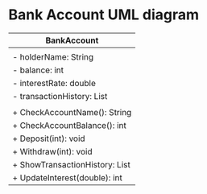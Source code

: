 # Bank Account UML diagram 

| BankAccount                            |
|----------------------------------------| 
|                                        |
| - holderName: String                   |
| - balance: int                         |
| - interestRate: double                 |
| - transactionHistory: List<String>     |
|                                        |
| + CheckAccountName(): String           |
| + CheckAccountBalance(): int           |
| + Deposit(int): void                   |
| + Withdraw(int): void                  |
| + ShowTransactionHistory: List<String> | 
| + UpdateInterest(double): int          | 

